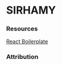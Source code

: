 # SIRHAMY


### Resources

[React Boilerplate](https://github.com/StephenGrider/ReduxSimpleStarter)

### Attribution
